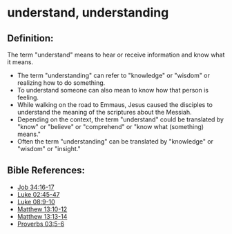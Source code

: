 # understand, understanding #

## Definition: ##

The term "understand" means to hear or receive information and know what it means.

* The term "understanding" can refer to "knowledge" or "wisdom" or realizing how to do something.
* To understand someone can also mean to know how that person is feeling.
* While walking on the road to Emmaus, Jesus caused the disciples to understand the meaning of the scriptures about the Messiah.
* Depending on the context, the term "understand" could be translated by "know" or "believe" or "comprehend" or "know what (something) means."
* Often the term "understanding" can be translated by "knowledge" or "wisdom" or "insight."



## Bible References: ##

* [Job 34:16-17](en/tn/job/help/34/16)
* [Luke 02:45-47](en/tn/luk/help/02/45)
* [Luke 08:9-10](en/tn/luk/help/08/09)
* [Matthew 13:10-12](en/tn/mat/help/13/10)
* [Matthew 13:13-14](en/tn/mat/help/13/13)
* [Proverbs 03:5-6](en/tn/pro/help/03/05)
